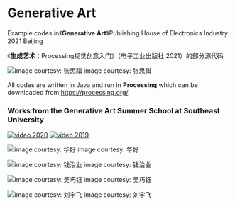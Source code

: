 # Generative Art

Example codes in《**Generative Art**》Publishing House of Electronics Industry 2021 Beijing

《**生成艺术**：Processing视觉创意入门》（电子工业出版社 2021）的部分源代码

![image courtesy: 张思祺](https://github.com/whitegreen/GenerativeArt/blob/main/images/zhang.jpg)
image courtesy: 张思祺

All codes are written in Java and run in **Processing** which can be downloaded from https://processing.org/.

### Works from the Generative Art Summer School at Southeast University 

[![video 2020](https://img.youtube.com/vi/https://youtu.be/VIr1tvQb-wM/3.jpg)](https://youtu.be/VIr1tvQb-wM)   [![video 2019](https://img.youtube.com/vi/https://youtu.be/qtPi0JvmWbs/3.jpg)](https://youtu.be/qtPi0JvmWbs)

![image courtesy: 华好](https://github.com/whitegreen/GenerativeArt/blob/main/images/hua.jpg)
image courtesy: 华好

![image courtesy: 钱治业](https://github.com/whitegreen/GenerativeArt/blob/main/images/qian.jpg)
image courtesy: 钱治业

![image courtesy: 吴巧钰](https://github.com/whitegreen/GenerativeArt/blob/main/images/wu.jpg)
image courtesy: 吴巧钰

![image courtesy: 刘宇飞](https://github.com/whitegreen/GenerativeArt/blob/main/images/liu.jpg)
image courtesy: 刘宇飞